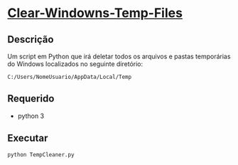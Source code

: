 # [Clear-Windowns-Temp-Files](https://github.com/AlexandreJareck/clear-win-temp-files) 

## Descrição
Um script em Python que irá deletar todos os arquivos e pastas temporárias do Windows localizados no seguinte diretório:
```
C:/Users/NomeUsuario/AppData/Local/Temp
```

## Requerido
+ python 3

## Executar
```
python TempCleaner.py
```
